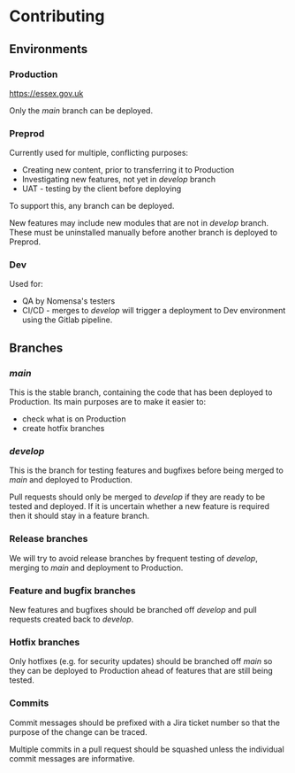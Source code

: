 # Contributing

## Environments

### Production
https://essex.gov.uk

Only the _main_ branch can be deployed.

### Preprod
Currently used for multiple, conflicting purposes:
* Creating new content, prior to transferring it to Production
* Investigating new features, not yet in _develop_ branch
* UAT - testing by the client before deploying

To support this, any branch can be deployed.

New features may include new modules that are not in _develop_ branch.
These must be uninstalled manually before another branch is deployed to Preprod.

### Dev
Used for:
* QA by Nomensa's testers
* CI/CD - merges to _develop_ will trigger a deployment to Dev environment using
  the Gitlab pipeline.

## Branches
### _main_
This is the stable branch, containing the code that has been deployed to
Production. Its main purposes are to make it easier to:
* check what is on Production
* create hotfix branches

### _develop_
This is the branch for testing features and bugfixes before being merged to
_main_ and deployed to Production.

Pull requests should only be merged to _develop_ if they are ready to be tested
and deployed. If it is uncertain whether a new feature is required then it
should stay in a feature branch.

### Release branches
We will try to avoid release branches by frequent testing of _develop_, merging
to _main_ and deployment to Production.

### Feature and bugfix branches
New features and bugfixes should be branched off _develop_ and pull requests
created back to _develop_.

### Hotfix branches
Only hotfixes (e.g. for security updates) should be branched off _main_ so they
can be deployed to Production ahead of features that are still being
tested.

### Commits
Commit messages should be prefixed with a Jira ticket number so that the
purpose of the change can be traced.

Multiple commits in a pull request should be squashed unless the individual
commit messages are informative.
